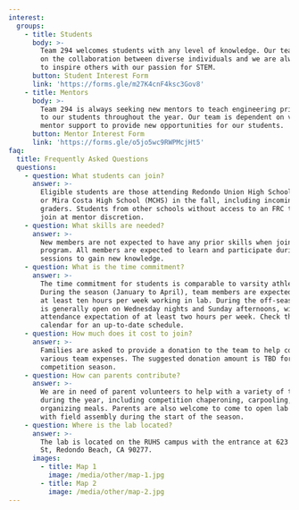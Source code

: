 ```yaml
---
interest:
  groups:
    - title: Students
      body: >-
        Team 294 welcomes students with any level of knowledge. Our team thrives
        on the collaboration between diverse individuals and we are always eager
        to inspire others with our passion for STEM.
      button: Student Interest Form
      link: 'https://forms.gle/m27K4cnF4ksc3Gov8'
    - title: Mentors
      body: >-
        Team 294 is always seeking new mentors to teach engineering principles
        to our students throughout the year. Our team is dependent on volunteer
        mentor support to provide new opportunities for our students.
      button: Mentor Interest Form
      link: 'https://forms.gle/o5jo5wc9RWPMcjHt5'
faq:
  title: Frequently Asked Questions
  questions:
    - question: What students can join?
      answer: >-
        Eligible students are those attending Redondo Union High School (RUHS)
        or Mira Costa High School (MCHS) in the fall, including incoming 9th
        graders. Students from other schools without access to an FRC team may
        join at mentor discretion.
    - question: What skills are needed?
      answer: >-
        New members are not expected to have any prior skills when joining the
        program. All members are expected to learn and participate during lab
        sessions to gain new knowledge.
    - question: What is the time commitment?
      answer: >-
        The time commitment for students is comparable to varsity athletics.
        During the season (January to April), team members are expected to spend
        at least ten hours per week working in lab. During the off-season, lab
        is generally open on Wednesday nights and Sunday afternoons, with an
        attendance expectation of at least two hours per week. Check the
        calendar for an up-to-date schedule.
    - question: How much does it cost to join?
      answer: >-
        Families are asked to provide a donation to the team to help cover
        various team expenses. The suggested donation amount is TBD for the 2025
        competition season.
    - question: How can parents contribute?
      answer: >-
        We are in need of parent volunteers to help with a variety of tasks
        during the year, including competition chaperoning, carpooling, and
        organizing meals. Parents are also welcome to come to open lab to help
        with field assembly during the start of the season.
    - question: Where is the lab located?
      answer: >-
        The lab is located on the RUHS campus with the entrance at 623 Diamond
        St, Redondo Beach, CA 90277.
      images:
        - title: Map 1
          image: /media/other/map-1.jpg
        - title: Map 2
          image: /media/other/map-2.jpg
---
```


